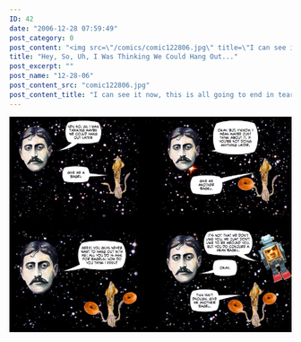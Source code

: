 ```yaml
---
ID: 42
date: "2006-12-28 07:59:49"
post_category: 0
post_content: "<img src=\"/comics/comic122806.jpg\" title=\"I can see it now, this is all going to end in tears\"/>"
title: "Hey, So, Uh, I Was Thinking We Could Hang Out..."
post_excerpt: ""
post_name: "12-28-06"
post_content_src: "comic122806.jpg"
post_content_title: "I can see it now, this is all going to end in tears"
---
```



[![I can see it now, this is all going to end in tears](/comics-hi-res/comic122806.jpg)](/comics-hi-res/comic122806.jpg)
